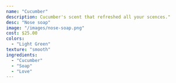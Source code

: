 ```yaml
---
name: "Cucumber"
description: Cucumber's scent that refreshed all your scences."
desc: "Nose soap"
image: "/images/nose-soap.png"
cost: $25.00
colors:
  - "Light Green"
texture: "smooth"
ingredients:
  - "Cucumber"
  - "Soap"
  - "Love"
---
```


